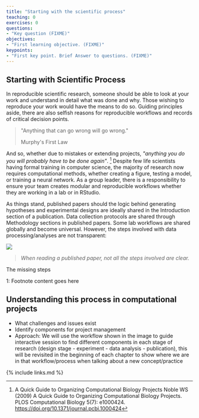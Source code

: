 ```yaml
---
title: "Starting with the scientific process"
teaching: 0
exercises: 0
questions:
- "Key question (FIXME)"
objectives:
- "First learning objective. (FIXME)"
keypoints:
- "First key point. Brief Answer to questions. (FIXME)"
---
```


## Starting with Scientific Process

In reproducible scientific research, someone should be able to look at your work and understand in detail what was done and why. Those wishing to reproduce your work would have the means to do so. Guiding principles aside, there are also selfish reasons for reproducible workflows and records of critical decision points.

> "Anything that can go wrong will go wrong."
>
> Murphy's First Law

And so, whether due to mistakes or extending projects, *"anything you do you will probably have to be done again"*. [^murphy] Despite few life scientists having formal training in computer science, the majority of research now requires computational methods, whether creating a figure, testing a model, or training a neural network. As a group leader, there is a responsibility to ensure your team creates modular and reproducible workflows whether they are working in a lab or in RStudio. 

As things stand, published papers should  the logic behind generating hypotheses and experimental designs are ideally shared in the Introduction section of a publication. Data collection protocols are shared through Methodology sections in published papers. Some lab workflows are shared globally and become universal. However, the steps involved with data processing/analyses are not transparent:

![](https://i.postimg.cc/RVyw9TQZ/Screenshot-2022-02-03-at-14-55-08.png)

> *When reading a published paper, not all the steps involved are clear.*

The missing steps 

[^murphy]:  A Quick Guide to Organizing Computational Biology Projects
Noble WS (2009) A Quick Guide to Organizing Computational Biology Projects. PLOS Computational Biology 5(7): e1000424. https://doi.org/10.1371/journal.pcbi.1000424

<a name="murphy">1</a>: Footnote content goes here

## Understanding this process in computational projects

- What challenges and issues exist
- Identify components for project management 
- Approach: We will use the workflow shown in the image to guide interactive session to find different components in each stage of research (design stage - experiment - data analysis - publication), this will be revisited in the beginning of each chapter to show where we are in that workflow/process when talking about a new concept/practice

{% include links.md %}

